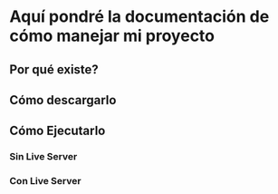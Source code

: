 # Aquí pondré la documentación de cómo manejar mi proyecto

## Por qué existe?


## Cómo descargarlo


## Cómo Ejecutarlo

### Sin Live Server

### Con Live Server 